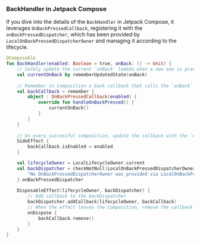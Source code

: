 ### BackHandler in Jetpack Compose

If you dive into the details of the `BackHandler` in Jetpack Compose, it leverages `OnBackPressedCallback`, registering it with the `onBackPressedDispatcher`, which has been provided by `LocalOnBackPressedDispatcherOwner` and managing it according to the lifecycle.

```kotlin
@Composable
fun BackHandler(enabled: Boolean = true, onBack: () -> Unit) {
    // Safely update the current `onBack` lambda when a new one is provided
    val currentOnBack by rememberUpdatedState(onBack)
    
    // Remember in Composition a back callback that calls the `onBack` lambda
    val backCallback = remember {
        object : OnBackPressedCallback(enabled) {
            override fun handleOnBackPressed() {
                currentOnBack()
            }
        }
    }
    
    // On every successful composition, update the callback with the `enabled` value
    SideEffect {
        backCallback.isEnabled = enabled
    }

    val lifecycleOwner = LocalLifecycleOwner.current
    val backDispatcher = checkNotNull(LocalOnBackPressedDispatcherOwner.current) {
        "No OnBackPressedDispatcherOwner was provided via LocalOnBackPressedDispatcherOwner"
    }.onBackPressedDispatcher
    
    DisposableEffect(lifecycleOwner, backDispatcher) {
        // Add callback to the backDispatcher
        backDispatcher.addCallback(lifecycleOwner, backCallback)
        // When the effect leaves the Composition, remove the callback
        onDispose {
            backCallback.remove()
        }
    }
}
```
